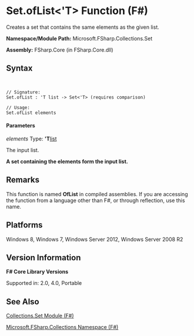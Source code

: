 # Set.ofList<'T> Function (F#)

Creates a set that contains the same elements as the given list.

**Namespace/Module Path:** Microsoft.FSharp.Collections.Set

**Assembly:** FSharp.Core (in FSharp.Core.dll)


## Syntax


```


// Signature:
Set.ofList : 'T list -> Set<'T> (requires comparison)

// Usage:
Set.ofList elements

```



#### Parameters
*elements*
Type: **'T**[list](http://msdn.microsoft.com/en-us/library/c627b668-477b-4409-91ed-06d7f1b3e4a7)


The input list.



**A set containing the elements form the input list.**
## Remarks
This function is named **OfList** in compiled assemblies. If you are accessing the function from a language other than F#, or through reflection, use this name.


## Platforms
Windows 8, Windows 7, Windows Server 2012, Windows Server 2008 R2


## Version Information
**F# Core Library Versions**

Supported in: 2.0, 4.0, Portable




## See Also
[Collections.Set Module &#40;F&#35;&#41;](Collections.Set-Module-%28FSharp%29.md)

[Microsoft.FSharp.Collections Namespace &#40;F&#35;&#41;](Microsoft.FSharp.Collections-Namespace-%28FSharp%29.md)

